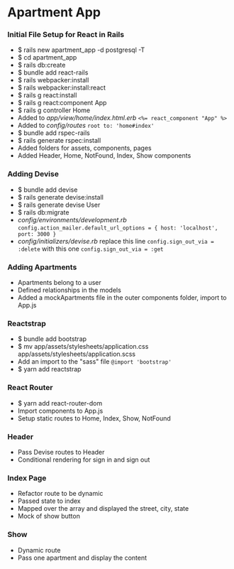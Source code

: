 # Apartment App

### Initial File Setup for React in Rails
- $ rails new apartment_app -d postgresql -T
- $ cd apartment_app
- $ rails db:create
- $ bundle add react-rails
- $ rails webpacker:install
- $ rails webpacker:install:react
- $ rails g react:install
- $ rails g react:component App
- $ rails g controller Home
- Added to *app/view/home/index.html.erb* `<%= react_component "App" %>`
- Added to *config/routes* `root to: 'home#index'`
- $ bundle add rspec-rails
- $ rails generate rspec:install
- Added folders for assets, components, pages
- Added Header, Home, NotFound, Index, Show components

### Adding Devise
- $ bundle add devise
- $ rails generate devise:install
- $ rails generate devise User
- $ rails db:migrate
- *config/environments/development.rb* `config.action_mailer.default_url_options = { host: 'localhost', port: 3000 }`
- *config/initializers/devise.rb* replace this line `config.sign_out_via = :delete` with this one `config.sign_out_via = :get`

### Adding Apartments
- Apartments belong to a user
- Defined relationships in the models
- Added a mockApartments file in the outer components folder, import to App.js

### Reactstrap
- $ bundle add bootstrap
- $ mv app/assets/stylesheets/application.css app/assets/stylesheets/application.scss
- Add an import to the "sass" file `@import 'bootstrap'`
- $ yarn add reactstrap

### React Router
- $ yarn add react-router-dom
- Import components to App.js
- Setup static routes to Home, Index, Show, NotFound

### Header
- Pass Devise routes to Header
- Conditional rendering for sign in and sign out

### Index Page
- Refactor route to be dynamic
- Passed state to index
- Mapped over the array and displayed the street, city, state
- Mock of show button

### Show
- Dynamic route
- Pass one apartment and display the content

